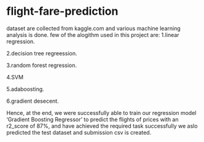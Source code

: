 # flight-fare-prediction
dataset are collected  from kaggle.com and various machine learning analysis is done.
few of the alogithm used in this project are:
1.linear regression. 

2.decision tree regreession.

3.random forest regression.

4.SVM

5.adaboosting.

6.gradient desecent.

Hence, at the end, we were successfully able to train our regression model ‘Gradient Boosting Regressor’ to predict the flights of prices with an r2_score of 87%, 
and have achieved the required task successfully we aslo predicted the test dataset and submission csv is created.
